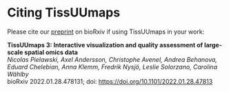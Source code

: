 # Citing TissUUmaps

Please cite our [preprint](https://www.biorxiv.org/content/10.1101/2022.01.28.478131v1) on bioRxiv if using TissUUmaps in your work:

__TissUUmaps 3: Interactive visualization and quality assessment of large-scale spatial omics data__  
_Nicolas Pielawski, Axel Andersson, Christophe Avenel, Andrea Behanova, Eduard Chelebian, Anna Klemm, Fredrik Nysjö, Leslie Solorzano, Carolina Wählby_  
bioRxiv 2022.01.28.478131; doi: https://doi.org/10.1101/2022.01.28.47813